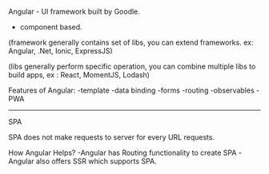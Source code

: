 Angular - UI framework built by Goodle. 
- component based. 


(framework generally  contains set of libs, you can extend frameworks. ex: Angular, .Net, Ionic,  ExpressJS)


(libs generally perform specific operation, you can combine multiple libs to build apps, ex : React, MomentJS, Lodash)


Features of Angular: 
-template
-data binding
-forms
-routing
-observables
-PWA



________

SPA

SPA does not make requests to server for every URL requests. 

How Angular Helps? 
-Angular has Routing functionality to create SPA
-Angular also offers SSR which supports SPA.